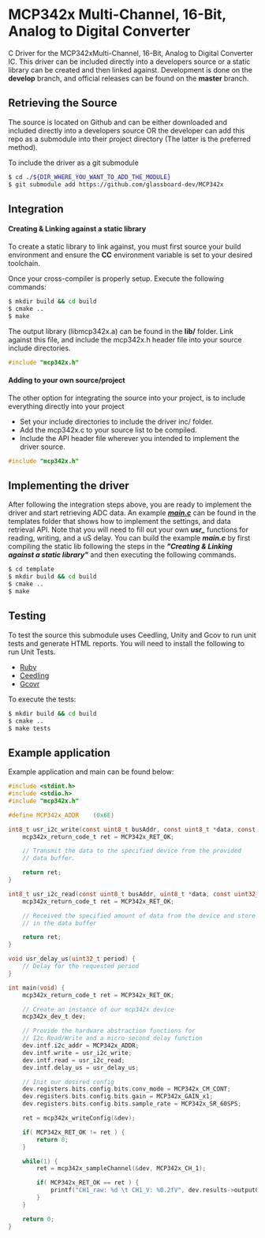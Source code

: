 # MCP342x Multi-Channel, 16-Bit, Analog to Digital Converter

C Driver for the MCP342xMulti-Channel, 16-Bit, Analog to Digital Converter IC. This driver can be included directly into a developers source or a static library can be created and then linked against. Development is done on the **develop** branch, and official releases can be found on the **master** branch.

## Retrieving the Source
The source is located on Github and can be either downloaded and included directly into a developers source OR the developer can add this repo as a submodule into their project directory (The latter is the preferred method).

To include the driver as a git submodule
```bash
$ cd ./${DIR_WHERE_YOU_WANT_TO_ADD_THE_MODULE}
$ git submodule add https://github.com/glassboard-dev/MCP342x
```

## Integration
#### Creating & Linking against a static library
To create a static library to link against, you must first source your build environment and ensure the **CC** environment variable is set to your desired toolchain.

Once your cross-compiler is properly setup. Execute the following commands:
```bash
$ mkdir build && cd build
$ cmake ..
$ make
```
The output library (libmcp342x.a) can be found in the **lib/** folder. Link against this file, and include the mcp342x.h header file into your source include directories.
```c
#include "mcp342x.h"
```

#### Adding to your own source/project
The other option for integrating the source into your project, is to include everything directly into your project
* Set your include directories to include the driver inc/ folder.
* Add the mcp342x.c to your source list to be compiled.
* Include the API header file wherever you intended to implement the driver source.
```c
#include "mcp342x.h"
```

## Implementing the driver
After following the integration steps above, you are ready to implement the driver and start retrieving ADC data. An example [***main.c***](./template/main.c) can be found in the templates folder that shows how to implement the settings, and data retrieval API. Note that you will need to fill out your own ***usr_*** functions for reading, writing, and a uS delay. You can build the example ***main.c*** by first compiling the static lib following the steps in the ***"Creating & Linking against a static library"*** and then executing the following commands.
```bash
$ cd template
$ mkdir build && cd build
$ cmake ..
$ make
```

## Testing
To test the source this submodule uses Ceedling, Unity and Gcov to run unit tests and generate HTML reports. You will need to install the following to run Unit Tests.
- [Ruby](https://www.ruby-lang.org/en/)
- [Ceedling](http://www.throwtheswitch.org/ceedling)
- [Gcovr](https://gcovr.com/en/stable/installation.html)

To execute the tests:
```bash
$ mkdir build && cd build
$ cmake ..
$ make tests
```

## Example application
Example application and main can be found below:
```C
#include <stdint.h>
#include <stdio.h>
#include "mcp342x.h"

#define MCP342x_ADDR    (0x6E)

int8_t usr_i2c_write(const uint8_t busAddr, const uint8_t *data, const uint32_t len) {
    mcp342x_return_code_t ret = MCP342x_RET_OK;

    // Transmit the data to the specified device from the provided
    // data buffer.

    return ret;
}

int8_t usr_i2c_read(const uint8_t busAddr, uint8_t *data, const uint32_t len) {
    mcp342x_return_code_t ret = MCP342x_RET_OK;

    // Received the specified amount of data from the device and store it
    // in the data buffer

    return ret;
}

void usr_delay_us(uint32_t period) {
    // Delay for the requested period
}

int main(void) {
    mcp342x_return_code_t ret = MCP342x_RET_OK;

    // Create an instance of our mcp342x device
    mcp342x_dev_t dev;

    // Provide the hardware abstraction functions for
    // I2c Read/Write and a micro-second delay function
    dev.intf.i2c_addr = MCP342x_ADDR;
    dev.intf.write = usr_i2c_write;
    dev.intf.read = usr_i2c_read;
    dev.intf.delay_us = usr_delay_us;

    // Init our desired config
    dev.registers.bits.config.bits.conv_mode = MCP342x_CM_CONT;
    dev.registers.bits.config.bits.gain = MCP342x_GAIN_x1;
    dev.registers.bits.config.bits.sample_rate = MCP342x_SR_60SPS;

    ret = mcp342x_writeConfig(&dev);

    if( MCP342x_RET_OK != ret ) {
        return 0;
    }

    while(1) {
        ret = mcp342x_sampleChannel(&dev, MCP342x_CH_1);

        if( MCP342x_RET_OK == ret ) {
            printf("CH1_raw: %d \t CH1_V: %0.2fV", dev.results->outputCode, dev.results->voltage);
        }
    }

    return 0;
}
```